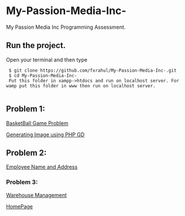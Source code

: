 # My-Passion-Media-Inc-
My Passion Media Inc Programming Assessment. 

## Run the project.
Open your terminal and then type

```
 $ git clone https://github.com/fxrahul/My-Passion-Media-Inc-.git
 $ cd My-Passion-Media-Inc-
 Put this folder in xampp->htdocs and run on localhost server. For wamp put this folder in www then run on localhost server.
 
 ```
## Problem 1:
[BasketBall Game Problem](https://github.com/fxrahul/My-Passion-Media-Inc-/blob/master/Basketball.php)

[Generating Image using PHP GD](https://github.com/fxrahul/My-Passion-Media-Inc-/blob/master/image.php)

## Problem 2:
[Employee Name and Address](https://github.com/fxrahul/My-Passion-Media-Inc-/blob/master/Employees.txt)

### Problem 3:
[Warehouse Management](https://github.com/fxrahul/My-Passion-Media-Inc-/blob/master/warehouseFront.php)

[HomePage](https://github.com/fxrahul/My-Passion-Media-Inc-/blob/master/warehouseFront.php)
